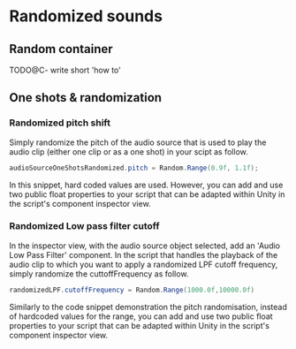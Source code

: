# Randomized sounds

## Random container
TODO@C- write short 'how to'

## One shots & randomization
### Randomized pitch shift
Simply randomize the pitch of the audio source that is used to
play the audio clip (either one clip or as a one shot) in your scipt as follow.

```csharp
audioSourceOneShotsRandomized.pitch = Random.Range(0.9f, 1.1f);
```
In this snippet, hard coded values are used. However, you can add and use two public float properties to your script that can be adapted within Unity in the script's component inspector view.


### Randomized Low pass filter cutoff
In the inspector view, with the audio source object selected, add an 'Audio Low Pass Filter' component.
In the script that handles the playback of the audio clip to which you want to apply a randomized LPF cutoff frequency, simply randomize the cuttoffFrequency as follow.

```csharp
randomizedLPF.cutoffFrequency = Random.Range(1000.0f,10000.0f)
```
Similarly to the code snippet demonstration the pitch randomisation, instead of hardcoded values for the range, you can add and use two public float properties to your script that can be adapted within Unity in the script's component inspector view.
